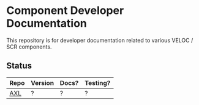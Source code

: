 # Component Developer Documentation 

This repository is for developer documentation related to various VELOC / SCR components. 

## Status

Repo | Version | Docs? | Testing? 
-----|---------|-------|---------
[AXL](https://github.com/ecp-veloc/axl) | ? | ? | ?
